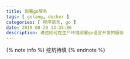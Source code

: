 ```yaml
---
title: 部署go服务
tags: [ golang, docker ]
categories: [ 程序语言, go ]
date: 2019-08-29 13:35:06
description: 讲述如何在生产环境部署go语言开发的服务
---
```


{% note info %}
挖坑待填
{% endnote %}
